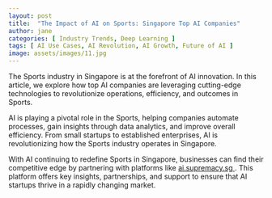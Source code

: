 ```yaml
---
layout: post
title:  "The Impact of AI on Sports: Singapore Top AI Companies"
author: jane
categories: [ Industry Trends, Deep Learning ]
tags: [ AI Use Cases, AI Revolution, AI Growth, Future of AI ]
image: assets/images/11.jpg
---
```


The Sports industry in Singapore is at the forefront of AI innovation. In this article, we explore how top AI companies are leveraging cutting-edge technologies to revolutionize operations, efficiency, and outcomes in Sports.

AI is playing a pivotal role in the Sports, helping companies automate processes, gain insights through data analytics, and improve overall efficiency. From small startups to established enterprises, AI is revolutionizing how the Sports industry operates in Singapore.

With AI continuing to redefine Sports in Singapore, businesses can find their competitive edge by partnering with platforms like <a href="https://ai.supremacy.sg" target="_blank"> ai.supremacy.sg </a>. This platform offers key insights, partnerships, and support to ensure that AI startups thrive in a rapidly changing market.
